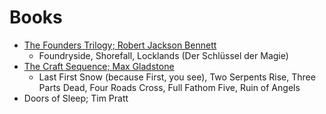 # Books
- [The Founders Trilogy; Robert Jackson Bennett](https://www.goodreads.com/series/228579-the-founders-trilogy)
  - Foundryside, Shorefall, Locklands (Der Schlüssel der Magie)
- [The Craft Sequence; Max Gladstone](https://www.maxgladstone.com/series/the-craft-sequence/)
  - Last First Snow (because First, you see), Two Serpents Rise, Three Parts Dead, Four Roads Cross, Full Fathom Five, Ruin of Angels
- Doors of Sleep; Tim Pratt
